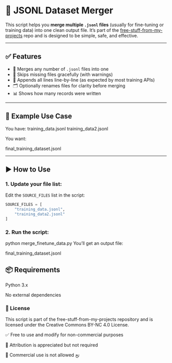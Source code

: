 # 📂 JSONL Dataset Merger

This script helps you **merge multiple `.jsonl` files** (usually for fine-tuning or training data) into one clean output file. It’s part of the [free-stuff-from-my-projects](https://github.com/elyas-hassan/free-stuff-from-my-projects) repo and is designed to be simple, safe, and effective.

---

## ✅ Features

- 🔄 Merges any number of `.jsonl` files into one
- 🚫 Skips missing files gracefully (with warnings)
- 📝 Appends all lines line-by-line (as expected by most training APIs)
- 🗂️ Optionally renames files for clarity before merging
- 📊 Shows how many records were written

---

## 🧪 Example Use Case

You have:
training_data.jsonl
training_data2.jsonl

You want:

final_training_dataset.jsonl

---

## ▶️ How to Use

### 1. Update your file list:

Edit the `SOURCE_FILES` list in the script:

```python
SOURCE_FILES = [
    "training_data.jsonl",
    "training_data2.jsonl"
]

```
### 2. Run the script:

python merge_finetune_data.py
You’ll get an output file:



final_training_dataset.jsonl


## 📦 Requirements
Python 3.x

No external dependencies


### 📜 License
This script is part of the free-stuff-from-my-projects repository and is licensed under the Creative Commons BY-NC 4.0 License.

✅ Free to use and modify for non-commercial purposes

🙏 Attribution is appreciated but not required

🚫 Commercial use is not allowed
تح

